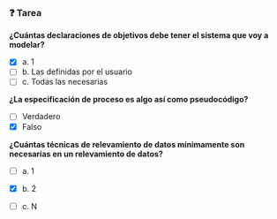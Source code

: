 ### ❓ Tarea

**¿Cuántas declaraciones de objetivos debe tener el sistema que voy a modelar?**

- [x] a. 1
- [ ] b. Las definidas por el usuario
- [ ] c. Todas las necesarias

**¿La especificación de proceso es algo así como pseudocódigo?**

- [ ] Verdadero
- [x] Falso

**¿Cuántas técnicas de relevamiento de datos mínimamente son necesarias en un relevamiento de datos?**

- [ ] a. 1
- [x] b. 2
- [ ] c. N

